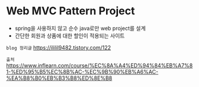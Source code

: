 # Web MVC Pattern Project

- spring을 사용하지 않고 순수 java로만 web project를 설계
- 간단한 회원과 상품에 대한 할인이 적용되는 사이트


`blog 정리글`  https://ililil9482.tistory.com/122

`출처` https://www.inflearn.com/course/%EC%8A%A4%ED%94%84%EB%A7%81-%ED%95%B5%EC%8B%AC-%EC%9B%90%EB%A6%AC-%EA%B8%B0%EB%B3%B8%ED%8E%B8